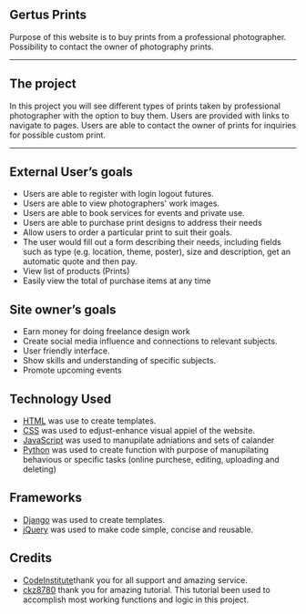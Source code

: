 ## Gertus Prints
 
Purpose of this website is to buy prints from a professional photographer.
Possibility to contact the owner of photography prints.



----------------------------------------------------------------------------------------
## The project 

In this project you will see different types of prints taken by professional photographer with the option to buy them.
Users are provided with links to navigate to pages. 
Users are able to contact the owner of prints for inquiries for possible custom print.


----------------------------------------------------------------------------------------


## External User’s goals

- Users are able to register with login logout futures.	
- Users are able to view photographers' work images.
- Users are able to book services for events and private use.
- Users are able to purchase print designs to address their needs
- Allow users to order a particular print  to suit their goals.
- The user would fill out a form describing their needs, including fields such as type (e.g. location, theme, poster), size and description, get an automatic quote and then pay.
- View list of products (Prints) 
- Easily view  the total of purchase items at any time

## Site owner’s goals

- Earn money for doing freelance design work
- Create social media influence and connections to relevant subjects.
- User friendly interface.
- Show skills and understanding of specific subjects.
- Promote upcoming events

## Technology Used 

- [HTML](https://en.wikipedia.org/wiki/HTML)
 was use to create templates.
- [CSS](https://en.wikipedia.org/wiki/CSS)
 was used to edjust-enhance visual appiel of the website.
- [JavaScript](https://en.wikipedia.org/wiki/JavaScript)
 was used to manupilate adniations and sets of calander 
- [Python](https://en.wikipedia.org/wiki/Python_(programming_language))
 was used to create function with purpose of manupilating behavious or specific tasks (online purchese, editing, uploading and deleting)

## Frameworks
- [Django](https://en.wikipedia.org/wiki/Django)
was used to create templates.
- [jQuery](https://en.wikipedia.org/wiki/JQuery)
was used to make code simple, concise and reusable. 

## Credits
- [CodeInstitute](https://codeinstitute.net/global/)thank you for all support and amazing service.
- [ckz8780](https://github.com/Code-Institute-Solutions/boutique_ado_v1/tree/e3c29afef63a8e5a8dae3fdc6b1277eb32206dbc) thank you for amazing tutorial. This tutorial been used to accomplish most working functions and logic in this project. 
